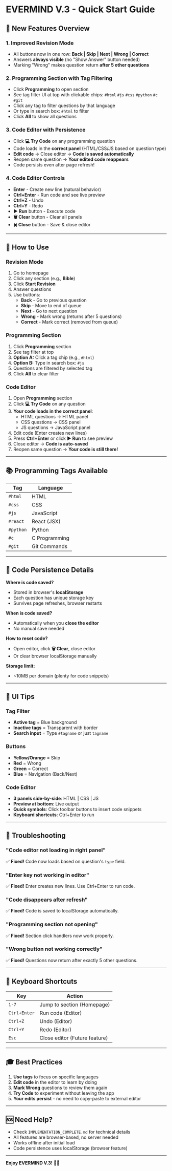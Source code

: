 # EVERMIND V.3 - Quick Start Guide

## 🎯 New Features Overview

### 1. **Improved Revision Mode**
- All buttons now in one row: **Back | Skip | Next | Wrong | Correct**
- Answers **always visible** (no "Show Answer" button needed)
- Marking "Wrong" makes question return **after 5 other questions**

### 2. **Programming Section with Tag Filtering**
- Click **Programming** to open section
- See tag filter UI at top with clickable chips: `#html` `#js` `#css` `#python` `#c` `#git`
- Click any tag to filter questions by that language
- Or type in search box: `#html` to filter
- Click **All** to show all questions

### 3. **Code Editor with Persistence**
- Click **💻 Try Code** on any programming question
- Code loads in the **correct panel** (HTML/CSS/JS based on question type)
- **Edit code** → Close editor → **Code is saved automatically**
- Reopen same question → **Your edited code reappears**
- Code persists even after page refresh!

### 4. **Code Editor Controls**
- **Enter** - Create new line (natural behavior)
- **Ctrl+Enter** - Run code and see live preview
- **Ctrl+Z** - Undo
- **Ctrl+Y** - Redo
- **▶️ Run** button - Execute code
- **🗑️ Clear** button - Clear all panels
- **✖️ Close** button - Save & close editor

---

## 🚀 How to Use

### Revision Mode
1. Go to homepage
2. Click any section (e.g., **Bible**)
3. Click **Start Revision**
4. Answer questions
5. Use buttons:
   - **Back** - Go to previous question
   - **Skip** - Move to end of queue
   - **Next** - Go to next question
   - **Wrong** - Mark wrong (returns after 5 questions)
   - **Correct** - Mark correct (removed from queue)

### Programming Section
1. Click **Programming** section
2. See tag filter at top
3. **Option A:** Click a tag chip (e.g., `#html`)
4. **Option B:** Type in search box: `#js`
5. Questions are filtered by selected tag
6. Click **All** to clear filter

### Code Editor
1. Open **Programming** section
2. Click **💻 Try Code** on any question
3. **Your code loads in the correct panel**:
   - HTML questions → HTML panel
   - CSS questions → CSS panel
   - JS questions → JavaScript panel
4. Edit code (Enter creates new lines)
5. Press **Ctrl+Enter** or click **▶️ Run** to see preview
6. Close editor → **Code is auto-saved**
7. Reopen same question → **Your code is still there!**

---

## 📚 Programming Tags Available

| Tag | Language |
|-----|----------|
| `#html` | HTML |
| `#css` | CSS |
| `#js` | JavaScript |
| `#react` | React (JSX) |
| `#python` | Python |
| `#c` | C Programming |
| `#git` | Git Commands |

---

## 💾 Code Persistence Details

**Where is code saved?**
- Stored in browser's **localStorage**
- Each question has unique storage key
- Survives page refreshes, browser restarts

**When is code saved?**
- Automatically when you **close the editor**
- No manual save needed

**How to reset code?**
- Open editor, click **🗑️ Clear**, close editor
- Or clear browser localStorage manually

**Storage limit:**
- ~10MB per domain (plenty for code snippets)

---

## 🎨 UI Tips

### Tag Filter
- **Active tag** = Blue background
- **Inactive tags** = Transparent with border
- **Search input** = Type `#tagname` or just `tagname`

### Buttons
- **Yellow/Orange** = Skip
- **Red** = Wrong
- **Green** = Correct
- **Blue** = Navigation (Back/Next)

### Code Editor
- **3 panels side-by-side**: HTML | CSS | JS
- **Preview at bottom**: Live output
- **Quick symbols**: Click toolbar buttons to insert code snippets
- **Keyboard shortcuts**: Ctrl+Enter to run

---

## 🔧 Troubleshooting

### "Code editor not loading in right panel"
✅ **Fixed!** Code now loads based on question's `type` field.

### "Enter key not working in editor"
✅ **Fixed!** Enter creates new lines. Use Ctrl+Enter to run code.

### "Code disappears after refresh"
✅ **Fixed!** Code is saved to localStorage automatically.

### "Programming section not opening"
✅ **Fixed!** Section click handlers now work properly.

### "Wrong button not working correctly"
✅ **Fixed!** Questions now return after exactly 5 other questions.

---

## 📱 Keyboard Shortcuts

| Key | Action |
|-----|--------|
| `1-7` | Jump to section (Homepage) |
| `Ctrl+Enter` | Run code (Editor) |
| `Ctrl+Z` | Undo (Editor) |
| `Ctrl+Y` | Redo (Editor) |
| `Esc` | Close editor (Future feature) |

---

## 🎓 Best Practices

1. **Use tags** to focus on specific languages
2. **Edit code** in the editor to learn by doing
3. **Mark Wrong** questions to review them again
4. **Try Code** to experiment without leaving the app
5. **Your edits persist** - no need to copy-paste to external editor

---

## 🆘 Need Help?

- Check `IMPLEMENTATION_COMPLETE.md` for technical details
- All features are browser-based, no server needed
- Works offline after initial load
- Code persistence uses localStorage (browser feature)

---

**Enjoy EVERMIND V.3!** 🧠✨

